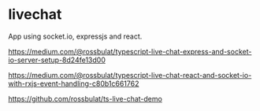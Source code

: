 # livechat
App using socket.io, expressjs and react.

https://medium.com/@rossbulat/typescript-live-chat-express-and-socket-io-server-setup-8d24fe13d00

https://medium.com/@rossbulat/typescript-live-chat-react-and-socket-io-with-rxjs-event-handling-c80b1c661762

https://github.com/rossbulat/ts-live-chat-demo
